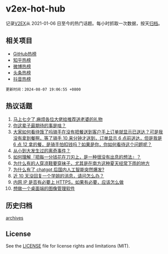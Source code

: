 # v2ex-hot-hub

 记录[V2EX](https://www.v2ex.com/)从 2021-01-06 日至今的热门话题。每小时抓取一次数据，按天[归档](archives)。
 
 ## 相关项目

- [GitHub热榜](https://github.com/lonnyzhang423/github-hot-hub)
- [知乎热榜](https://github.com/lonnyzhang423/zhihu-hot-hub)
- [微博热榜](https://github.com/lonnyzhang423/weibo-hot-hub)
- [头条热榜](https://github.com/lonnyzhang423/toutiao-hot-hub)
- [抖音热榜](https://github.com/lonnyzhang423/douyin-hot-hub)


 `更新时间：2024-08-07 19:06:55 +0800`

## 热议话题

1. [马上七夕了,麻烦各位大佬给推荐送老婆的礼物](https://www.v2ex.com/t/1063151)
1. [你这辈子最期待的事是啥？](https://www.v2ex.com/t/1063046)
1. [大家如何看待饿了吗骑手在没有把餐送到客户手上订单就显示已送达？可是我没有拿到餐啊，等了骑手 10 来分钟才送到，订单显示 6 点前送达，但是我是 6 点 12 拿的餐，是骑手怕扣钱吗？如果是你，你如何看待这个问题呢？](https://www.v2ex.com/t/1063122)
1. [从小到大发生过的离奇事件？](https://www.v2ex.com/t/1063089)
1. [如何理解『把每一分钱花在刀刃上，是一种很没有出息的想法』？](https://www.v2ex.com/t/1063094)
1. [为什么有的人穿凉鞋要穿袜子，尤其是在南方这种夏天经常下雨的地方](https://www.v2ex.com/t/1063092)
1. [为什么有了 chatgpt 后国内人工智能突然爆发?](https://www.v2ex.com/t/1063148)
1. [近 10 天没回复一个学姐的消息，请问怎么办？](https://www.v2ex.com/t/1063156)
1. [内网 IP 是否有必要上 HTTPS，如果有必要，应该怎么做](https://www.v2ex.com/t/1063038)
1. [想做一个桌面端的图像管理软件](https://www.v2ex.com/t/1063141)

## 历史归档

[archives](archives)

## License

See the [LICENSE](LICENSE) file for license rights and limitations (MIT).
